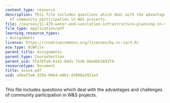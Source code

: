 ```yaml
---
content_type: resource
description: This file includes questions which deal with the advantages and challenges
  of community participation in W&S projects.
file: /courses/11-479-water-and-sanitation-infrastructure-planning-in-developing-countries-spring-2005/a5baf2a6325b04b4e0b143898a2921e3_assn4.pdf
file_type: application/pdf
learning_resource_types:
- Assignments
license: https://creativecommons.org/licenses/by-nc-sa/4.0/
ocw_type: OCWFile
parent_title: Assignments
parent_type: CourseSection
parent_uid: 5fa7bfa9-6143-64d1-7546-0da9bb2692f9
resourcetype: Document
title: assn4.pdf
uid: a5baf2a6-325b-04b4-e0b1-43898a2921e3
---
```

This file includes questions which deal with the advantages and challenges of community participation in W&S projects.